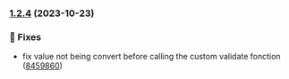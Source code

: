 ### [1.2.4](https://github.com/jayrchamp/parse-query/compare/v1.2.3...v1.2.4) (2023-10-23)


### 🐞 Fixes

* fix value not being convert before calling the custom validate fonction ([8459860](https://github.com/jayrchamp/parse-query/commit/8459860dcaa173cce6188e4a3b4a4ab2fc460ef5))

